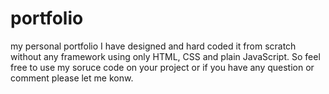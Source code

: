 # portfolio
my personal portfolio
I have designed and hard coded it from scratch without any framework using only
HTML, CSS and plain JavaScript.
So feel free to use my soruce code on your project or if you have any question or comment
please let me konw.
